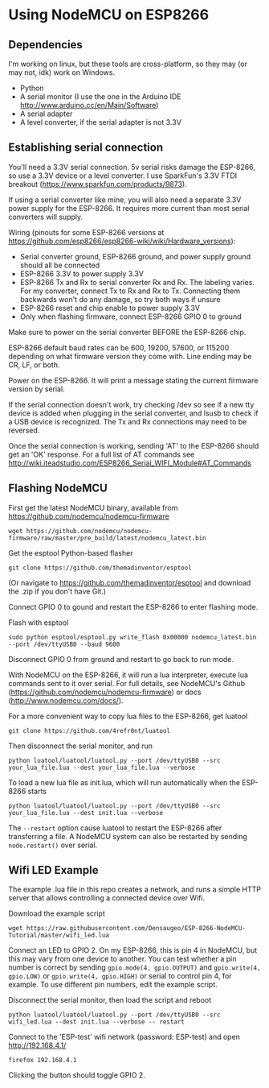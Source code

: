 # Using NodeMCU on ESP8266 #

## Dependencies ##

I'm working on linux, but these tools are cross-platform, so they may (or may not, idk) work on Windows.

- Python
- A serial monitor (I use the one in the Arduino IDE http://www.arduino.cc/en/Main/Software)
- A serial adapter
- A level converter, if the serial adapter is not 3.3V

## Establishing serial connection ##

You'll need a 3.3V serial connection. 5v serial risks damage the ESP-8266, so use a 3.3V device or a level converter. I use SparkFun's 3.3V FTDI breakout (https://www.sparkfun.com/products/9873).

If using a serial converter like mine, you will also need a separate 3.3V power supply for the ESP-8266. It requires more current than most serial converters will supply.

Wiring (pinouts for some ESP-8266 versions at https://github.com/esp8266/esp8266-wiki/wiki/Hardware_versions):
- Serial converter ground, ESP-8266 ground, and power supply ground should all be connected
- ESP-8266 3.3V to power supply 3.3V
- ESP-8266 Tx and Rx to serial converter Rx and Rx. The labeling varies. For my converter, connect Tx to Rx and Rx to Tx. Connecting them backwards won't do any damage, so try both ways if unsure
- ESP-8266 reset and chip enable to power supply 3.3V
- Only when flashing firmware, connect ESP-8266 GPIO 0 to ground

Make sure to power on the serial converter BEFORE the ESP-8266 chip.

ESP-8266 default baud rates can be  600, 19200, 57600, or 115200 depending on what firmware version they come with. Line ending may be CR, LF, or both.

Power on the ESP-8266. It will print a message stating the current firmware version by serial.

If the serial connection doesn't work, try checking /dev so see if a new tty device is added when plugging in the serial converter, and lsusb to check if a USB device is recognized. The Tx and Rx connections may need to be reversed.

Once the serial connection is working, sending 'AT' to the ESP-8266 should get an 'OK' response. For a full list of AT commands see http://wiki.iteadstudio.com/ESP8266_Serial_WIFI_Module#AT_Commands

## Flashing NodeMCU ##

First get the latest NodeMCU binary, available from https://github.com/nodemcu/nodemcu-firmware

    wget https://github.com/nodemcu/nodemcu-firmware/raw/master/pre_build/latest/nodemcu_latest.bin

Get the esptool Python-based flasher

    git clone https://github.com/themadinventor/esptool

(Or navigate to https://github.com/themadinventor/esptool and download the .zip if you don't have Git.)

Connect GPIO 0 to gound and restart the ESP-8266 to enter flashing mode.

Flash with esptool

    sudo python esptool/esptool.py write_flash 0x00000 nodemcu_latest.bin --port /dev/ttyUSB0 --baud 9600

Disconnect GPIO 0 from ground and restart to go back to run mode.

With NodeMCU on the ESP-8266, it will run a lua interpreter, execute lua commands sent to it over serial. For full details, see NodeMCU's Github (https://github.com/nodemcu/nodemcu-firmware) or docs (http://www.nodemcu.com/docs/).

For a more convenient way to copy lua files to the ESP-8266, get luatool

    git clone https://github.com/4refr0nt/luatool

Then disconnect the serial monitor, and run

    python luatool/luatool/luatool.py --port /dev/ttyUSB0 --src your_lua_file.lua --dest your_lua_file.lua --verbose

To load a new lua file as init.lua, which will run automatically when the ESP-8266 starts

    python luatool/luatool/luatool.py --port /dev/ttyUSB0 --src your_lua_file.lua --dest init.lua --verbose

The `--restart` option cause luatool to restart the ESP-8266 after transferring a file. A NodeMCU system can also be restarted by sending `node.restart()` over serial.

## Wifi LED Example ##

The example .lua file in this repo creates a network, and runs a simple HTTP server that allows controlling a connected device over Wifi.

Download the example script

    wget https://raw.githubusercontent.com/Densaugeo/ESP-8266-NodeMCU-Tutorial/master/wifi_led.lua

Connect an LED to GPIO 2. On my ESP-8266, this is pin 4 in NodeMCU, but this may vary from one device to another. You can test whether a pin number is correct by sending `gpio.mode(4, gpio.OUTPUT)` and `gpio.write(4, gpio.LOW)` or `gpio.write(4, gpio.HIGH)` or serial to control pin 4, for example. To use different pin numbers, edit the example script.

Disconnect the serial monitor, then load the script and reboot

    python luatool/luatool/luatool.py --port /dev/ttyUSB0 --src wifi_led.lua --dest init.lua --verbose -- restart

Connect to the 'ESP-test' wifi network (password: ESP-test) and open http://192.168.4.1/

    firefox 192.168.4.1

Clicking the button should toggle GPIO 2.
